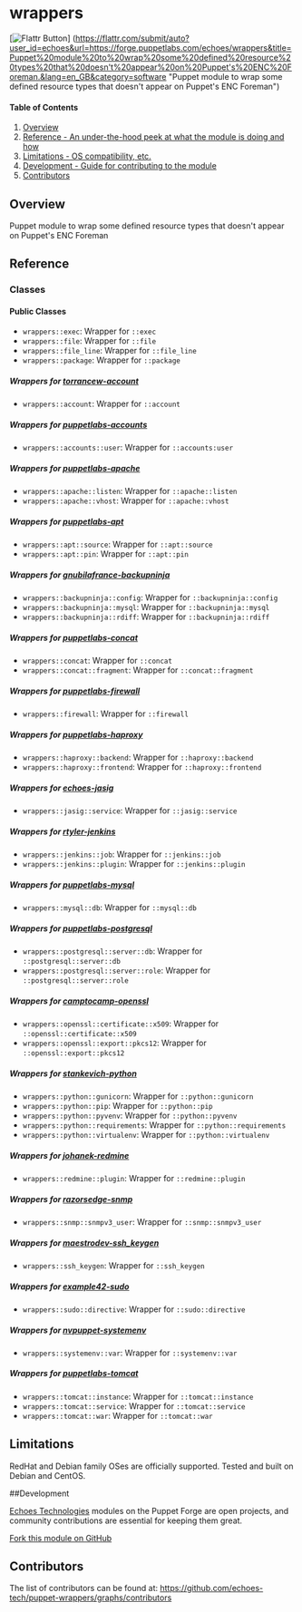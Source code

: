 # wrappers

[![Flattr Button](https://api.flattr.com/button/flattr-badge-large.png "Flattr This!")]
(https://flattr.com/submit/auto?user_id=echoes&url=https://forge.puppetlabs.com/echoes/wrappers&title=Puppet%20module%20to%20wrap%20some%20defined%20resource%20types%20that%20doesn't%20appear%20on%20Puppet's%20ENC%20Foreman.&lang=en_GB&category=software "Puppet module to wrap some defined resource types that doesn't appear on Puppet's ENC Foreman")

#### Table of Contents

1. [Overview](#overview)
2. [Reference - An under-the-hood peek at what the module is doing and how](#reference)
3. [Limitations - OS compatibility, etc.](#limitations)
4. [Development - Guide for contributing to the module](#development)
5. [Contributors](#contributors)

## Overview

Puppet module to wrap some defined resource types that doesn't appear on Puppet's ENC Foreman

## Reference

### Classes

#### Public Classes

* ```wrappers::exec```:      Wrapper for ```::exec```
* ```wrappers::file```:      Wrapper for ```::file```
* ```wrappers::file_line```: Wrapper for ```::file_line```
* ```wrappers::package```:   Wrapper for ```::package```

##### Wrappers for [torrancew-account](https://forge.puppetlabs.com/torrancew/account)

* ```wrappers::account```: Wrapper for ```::account```

##### Wrappers for [puppetlabs-accounts](https://forge.puppetlabs.com/puppetlabs/accounts)

* ```wrappers::accounts::user```: Wrapper for ```::accounts:user```

##### Wrappers for [puppetlabs-apache](https://forge.puppetlabs.com/puppetlabs/apache)

* ```wrappers::apache::listen```: Wrapper for ```::apache::listen```
* ```wrappers::apache::vhost```: Wrapper for ```::apache::vhost```

##### Wrappers for [puppetlabs-apt](https://forge.puppetlabs.com/puppetlabs/apt)

* ```wrappers::apt::source```: Wrapper for ```::apt::source```
* ```wrappers::apt::pin```:    Wrapper for ```::apt::pin```

##### Wrappers for [gnubilafrance-backupninja](https://forge.puppetlabs.com/gnubilafrance/backupninja)

* ```wrappers::backupninja::config```: Wrapper for ```::backupninja::config```
* ```wrappers::backupninja::mysql```:  Wrapper for ```::backupninja::mysql```
* ```wrappers::backupninja::rdiff```:  Wrapper for ```::backupninja::rdiff```

##### Wrappers for [puppetlabs-concat](https://forge.puppetlabs.com/puppetlabs/concat)

* ```wrappers::concat```:           Wrapper for ```::concat```
* ```wrappers::concat::fragment```: Wrapper for ```::concat::fragment```

##### Wrappers for [puppetlabs-firewall](https://forge.puppetlabs.com/puppetlabs/firewall)

* ```wrappers::firewall```: Wrapper for ```::firewall```

##### Wrappers for [puppetlabs-haproxy](https://forge.puppetlabs.com/puppetlabs/haproxy)

* ```wrappers::haproxy::backend```:  Wrapper for ```::haproxy::backend```
* ```wrappers::haproxy::frontend```: Wrapper for ```::haproxy::frontend```

##### Wrappers for [echoes-jasig](https://github.com/echoes-tech/puppet-jasig)

* ```wrappers::jasig::service```: Wrapper for ```::jasig::service```

##### Wrappers for [rtyler-jenkins](https://forge.puppetlabs.com/rtyler/jenkins)

* ```wrappers::jenkins::job```:    Wrapper for ```::jenkins::job```
* ```wrappers::jenkins::plugin```: Wrapper for ```::jenkins::plugin```

##### Wrappers for [puppetlabs-mysql](https://forge.puppetlabs.com/puppetlabs/mysql)

* ```wrappers::mysql::db```: Wrapper for ```::mysql::db```

##### Wrappers for [puppetlabs-postgresql](https://forge.puppetlabs.com/puppetlabs/postgresql)

* ```wrappers::postgresql::server::db```:   Wrapper for ```::postgresql::server::db```
* ```wrappers::postgresql::server::role```: Wrapper for ```::postgresql::server::role```

##### Wrappers for [camptocamp-openssl](https://forge.puppetlabs.com/camptocamp/openssl)

* ```wrappers::openssl::certificate::x509```: Wrapper for ```::openssl::certificate::x509```
* ```wrappers::openssl::export::pkcs12```:    Wrapper for ```::openssl::export::pkcs12```

##### Wrappers for [stankevich-python](https://forge.puppetlabs.com/stankevich/python)

* ```wrappers::python::gunicorn```:     Wrapper for ```::python::gunicorn```
* ```wrappers::python::pip```:          Wrapper for ```::python::pip```
* ```wrappers::python::pyvenv```:       Wrapper for ```::python::pyvenv```
* ```wrappers::python::requirements```: Wrapper for ```::python::requirements```
* ```wrappers::python::virtualenv```:   Wrapper for ```::python::virtualenv```

##### Wrappers for [johanek-redmine](https://forge.puppetlabs.com/johanek/redmine)

* ```wrappers::redmine::plugin```: Wrapper for ```::redmine::plugin```

##### Wrappers for [razorsedge-snmp](https://forge.puppetlabs.com/razorsedge/snmp)

* ```wrappers::snmp::snmpv3_user```: Wrapper for ```::snmp::snmpv3_user```

##### Wrappers for [maestrodev-ssh_keygen](https://forge.puppetlabs.com/maestrodev/ssh_keygen)

* ```wrappers::ssh_keygen```: Wrapper for ```::ssh_keygen```

##### Wrappers for [example42-sudo](https://forge.puppetlabs.com/example42/sudo)

* ```wrappers::sudo::directive```: Wrapper for ```::sudo::directive```

##### Wrappers for [nvpuppet-systemenv](https://forge.puppetlabs.com/nvpuppet/systemenv)

* ```wrappers::systemenv::var```: Wrapper for ```::systemenv::var```

##### Wrappers for [puppetlabs-tomcat](https://forge.puppetlabs.com/puppetlabs/tomcat)

* ```wrappers::tomcat::instance```: Wrapper for ```::tomcat::instance```
* ```wrappers::tomcat::service```:  Wrapper for ```::tomcat::service```
* ```wrappers::tomcat::war```:      Wrapper for ```::tomcat::war```

## Limitations

RedHat and Debian family OSes are officially supported. Tested and built on Debian and CentOS.

##Development

[Echoes Technologies](https://www.echoes-tech.com) modules on the Puppet Forge are open projects, and community contributions are essential for keeping them great.

[Fork this module on GitHub](https://github.com/echoes-tech/puppet-wrappers/fork)

## Contributors

The list of contributors can be found at: https://github.com/echoes-tech/puppet-wrappers/graphs/contributors
